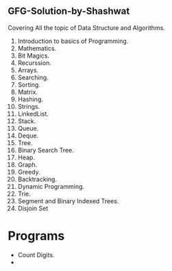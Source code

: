 ## GFG-Solution-by-Shashwat


Covering All the topic of Data Structure and Algorithms.

1. Introduction to basics of Programming.
2. Mathematics.
3. Bit Magics.
4. Recurssion.
5. Arrays.
6. Searching.
7. Sorting.
8. Matrix.
9. Hashing.
10. Strings.
11. LinkedList.
12. Stack.
13. Queue.
14. Deque.
15. Tree.
16. Binary Search Tree.
17. Heap.
18. Graph.
19. Greedy.
20. Backtracking.
21. Dynamic Programming.
22. Trie.
23. Segment and Binary Indexed Trees.
24. Disjoin Set



# Programs
 - Count Digits.
 - 



